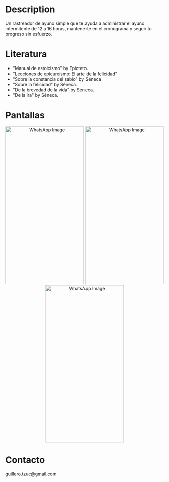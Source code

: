 # Description
Un rastreador de ayuno simple que te ayuda a administrar el ayuno intermitente de 12 a 16 horas, mantenerte en el cronograma y seguir tu progreso sin esfuerzo.

# Literatura
- "Manual de estoicismo" by Epicteto.
- "Lecciones de epicureísmo: El arte de la felicidad"
- "Sobre la constancia del sabio" by Séneca
- "Sobre la felicidad" by Séneca.
- "De la brevedad de la vida" by Séneca.
- "De la ira" by Séneca.

# Pantallas
<p align="center">
  <img src="https://github.com/user-attachments/assets/9f37445f-2191-44ce-93a0-0af5ced148df" alt="WhatsApp Image" width="250" height="500">
  <img src="https://github.com/user-attachments/assets/77e2e3c2-c931-479d-9d5b-91e1a69dc20f" alt="WhatsApp Image" width="250" height="500">
  <img src="https://github.com/user-attachments/assets/d57e7851-56d9-494b-a1ce-1382a876fcd8" alt="WhatsApp Image" width="250" height="500">
</p>

# Contacto
guillero.tzuc@gmail.com
